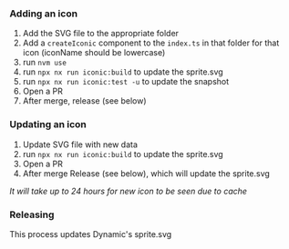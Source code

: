 ### Adding an icon

1. Add the SVG file to the appropriate folder
2. Add a `createIconic` component to the `index.ts` in that folder for that icon (iconName should be lowercase)
3. run `nvm use`
4. run `npx nx run iconic:build` to update the sprite.svg
5. run `npx nx run iconic:test -u` to update the snapshot
6. Open a PR
7. After merge, release (see below)

### Updating an icon

1. Update SVG file with new data
2. run `npx nx run iconic:build` to update the sprite.svg
3. Open a PR
4. After merge Release (see below), which will update the sprite.svg

_It will take up to 24 hours for new icon to be seen due to cache_

### Releasing

This process updates Dynamic's sprite.svg
